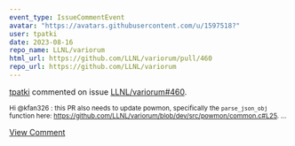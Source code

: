 ```yaml
---
event_type: IssueCommentEvent
avatar: "https://avatars.githubusercontent.com/u/1597518?"
user: tpatki
date: 2023-08-16
repo_name: LLNL/variorum
html_url: https://github.com/LLNL/variorum/pull/460
repo_url: https://github.com/LLNL/variorum
---
```


<a href='https://github.com/tpatki' target='_blank'>tpatki</a> commented on issue <a href='https://github.com/LLNL/variorum/pull/460' target='_blank'>LLNL/variorum#460</a>.

<small>Hi @kfan326 : this PR also needs to update powmon, specifically the `parse_json_obj` function here: https://github.com/LLNL/variorum/blob/dev/src/powmon/common.c#L25. ...</small>

<a href='https://github.com/LLNL/variorum/pull/460' target='_blank'>View Comment</a>